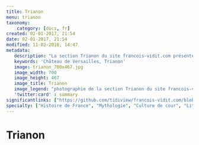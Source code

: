 ```yaml
---
title: Trianon
menu: trianon
taxonomy:
    category: [docs, fr]
created: 02-01-2017, 21:54
date: 02-01-2017, 21:54
modified: 11-02-2018, 14:47
metadata:
   description: "La section Trianon du site francois-vidit.com présente des extraits de textes de la littérature impériale romaine, principalement Ovide, afin d'approfondir les sujets mythologiques des différentes œuvres de la culture de cour présentés au Grand Trianon dans le Domaine du Palais de Versailles, que ce soit Arachnée, Tirésias, Iris ou Flore."
   keywords: 'Château de Versailles, Trianon'
   image: trianon_700x467.jpg
   image_width: 700
   image_height: 467
   image_title: Trianon
   image_legend: "photographie de la section Trianon du site francois-vidit.com"
   'twitter:card' : summary
significantlinks: ["https://github.com/tidiview/francois-vidit.com/blob/develop/user/sites/docs/pages/01.home/02.versailles/03.trianon/chapter.fr.md"]
specialty: ["Histoire de France", "Mythologie", "Culture de cour", "Littérature de l'Empire Romain", "Littérature romaine impériale", "Château de Versailles", "Trianon"]
---
```


# Trianon